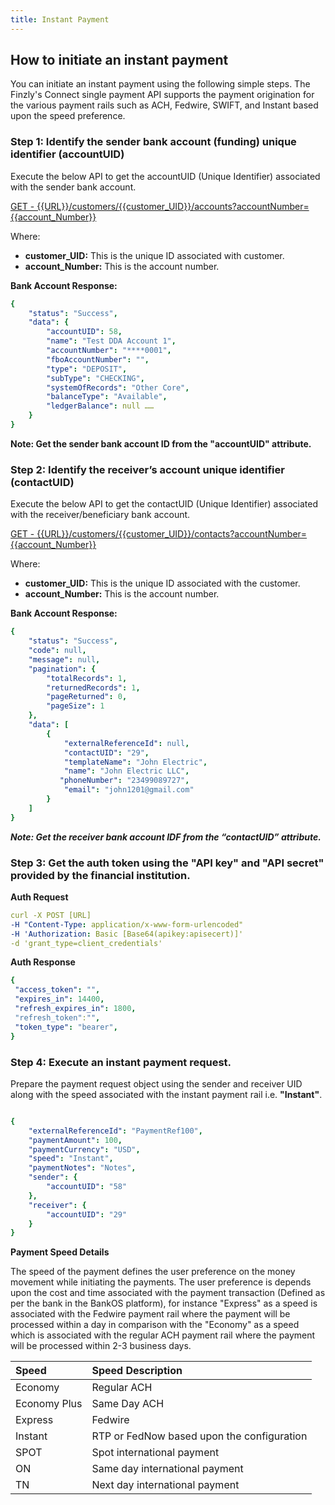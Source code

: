 ```yaml
---
title: Instant Payment  
---
```


## How to initiate an instant payment

You can initiate an instant payment using the following simple steps. The Finzly's Connect single payment API supports the payment origination for the various payment rails such as ACH, Fedwire, SWIFT, and Instant based upon the speed preference.


### **Step 1: Identify the sender bank account (funding)  unique identifier (accountUID)**

Execute the below API to get the accountUID (Unique Identifier) associated with the sender bank account.

[GET - {{URL}}/customers/{{customer_UID}}/accounts?accountNumber={{account_Number}}](https://finzlyconnect-api-developer-portal.redoc.ly/openapi/paymentapi/operation/createCreditPaymentV3/)

Where: 
- **customer_UID:** This is the unique ID associated with customer.
- **account_Number:** This is the account number.


**Bank Account Response:**

```yaml Before
{
    "status": "Success",
    "data": {
        "accountUID": 58,
        "name": "Test DDA Account 1",
        "accountNumber": "****0001",
        "fboAccountNumber": "",
        "type": "DEPOSIT",
        "subType": "CHECKING",
        "systemOfRecords": "Other Core",
        "balanceType": "Available",
        "ledgerBalance": null ……
    }
} 

```

**Note: Get the sender bank account ID from the "accountUID" attribute.**


### **Step 2: Identify the receiver’s account unique identifier (contactUID)**

Execute the below API to get the contactUID (Unique Identifier) associated with the receiver/beneficiary bank account.

[GET - {{URL}}/customers/{{customer_UID}}/contacts?accountNumber={{account_Number}}](https://finzlyconnect-api-developer-portal.redoc.ly/openapi/paymentapi/operation/searchCustomerContactsV2/)

Where: 
- **customer_UID:** This is the unique ID associated with the customer.
- **account_Number:** This is the account number.

**Bank Account Response:**  

```yaml Before
{
    "status": "Success",
    "code": null,
    "message": null,
    "pagination": {
        "totalRecords": 1,
        "returnedRecords": 1,
        "pageReturned": 0,
        "pageSize": 1
    },
    "data": [
        {
            "externalReferenceId": null,
            "contactUID": "29",
            "templateName": "John Electric",
            "name": "John Electric LLC",
           "phoneNumber": "23499089727",
            "email": "john1201@gmail.com"
        }
    ]
}

```

***Note: Get the receiver bank account IDF from the “contactUID” attribute.***

### **Step 3: Get the auth token using the "API key" and "API secret" provided by the financial institution.**

**Auth Request**

```yaml Before
curl -X POST [URL] 
-H "Content-Type: application/x-www-form-urlencoded" 
-H 'Authorization: Basic [Base64(apikey:apisecert)]' 
-d 'grant_type=client_credentials'


```

**Auth Response**

```yaml Before
{
 "access_token": "",
 "expires_in": 14400,
 "refresh_expires_in": 1800,
 "refresh_token":"",
 "token_type": "bearer",
}


```


### **Step 4: Execute an instant payment request.** 

Prepare the payment request object using the sender and receiver UID along with the speed associated with the instant payment rail i.e. **"Instant"**.

```yaml Before

{
	"externalReferenceId": "PaymentRef100",
	"paymentAmount": 100,
	"paymentCurrency": "USD",
	"speed": "Instant",
	"paymentNotes": "Notes",
	"sender": {
		"accountUID": "58"
	},
	"receiver": {
		"accountUID": "29"
	}
}

```

**Payment Speed Details**

The speed of the payment defines the user preference on the money movement while initiating the payments. The user preference is depends upon the cost and time associated with the payment transaction (Defined as per the bank in the BankOS platform), for instance  "Express" as a speed is associated with the Fedwire payment rail where the payment will be processed within a day in comparison with the "Economy" as a speed which is associated with the regular ACH payment rail where the payment will be processed within 2-3 business days.

|**Speed**|**Speed Description**|
| :- | :- |
|Economy|Regular ACH|
|Economy Plus|Same Day ACH|
|Express|Fedwire|
|Instant|RTP or FedNow based upon the configuration|
|SPOT|Spot international payment|
|ON|Same day international payment|
|TN|Next day international payment|






